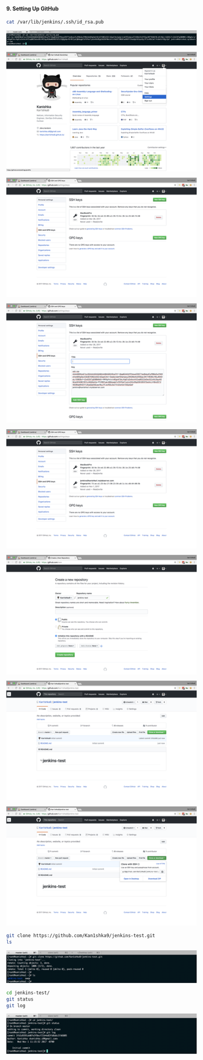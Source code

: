 #### 9. Setting Up GitHub

```sh
cat /var/lib/jenkins/.ssh/id_rsa.pub
```

![setup](images/9/1.png)

![setup](images/9/2.png)

![setup](images/9/3.png)

![setup](images/9/4.png)

![setup](images/9/5.png)

![setup](images/9/6.png)

![setup](images/9/7.png)

![setup](images/9/8.png)

```sh
git clone https://github.com/Kan1shka9/jenkins-test.git
ls
```

![setup](images/9/9.png)

```sh
cd jenkins-test/
git status
git log
```

![setup](images/9/10.png)